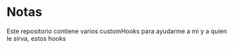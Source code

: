 # Notas 

Este repositorio contiene varios customHooks para ayudarme a mi y a quien le sirva, estos hooks